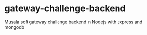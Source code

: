 # gateway-challenge-backend
Musala soft gateway challenge backend in Nodejs with express and mongodb
